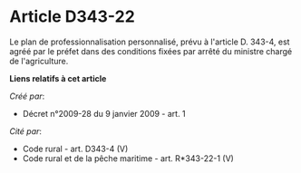 # Article D343-22

Le plan de professionnalisation personnalisé, prévu à l'article D. 343-4, est agréé par le préfet dans des conditions fixées
par arrêté du ministre chargé de l'agriculture.

**Liens relatifs à cet article**

_Créé par_:

  - Décret n°2009-28 du 9 janvier 2009 - art. 1

_Cité par_:

  - Code rural - art. D343-4 (V)
  - Code rural et de la pêche maritime - art. R*343-22-1 (V)
